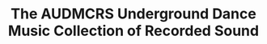 ---
ee_id_show: '4120'
title: The AUDMCRS Underground Dance Music Collection of Recorded Sound
url: the-audmcrs-underground-dace-music-collection-of-recorded-sound
live_url: https://www.newmuseum.org/exhibitions/view/the-audmcrs-underground-dance-music-collection-of-recorded-sound
year: '2013'
venue: Newmuseum.org
state_country: Cyberspace
type:
dates:
wwwnews:
wwweblast:
pitch: Gotta luv these virtual shows(!) Linked to the AUDMCRS Underground Dance Music
  Collection of Recorded Sound.
ps:
layout: shows
---